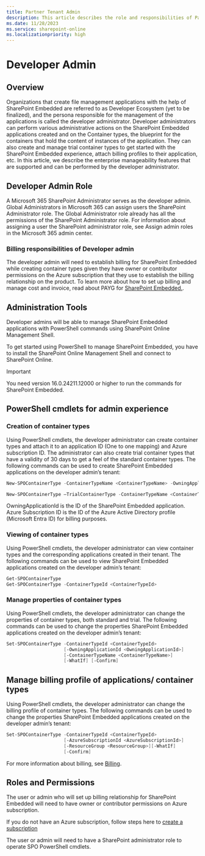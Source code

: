 ```yaml
---
title: Partner Tenant Admin
description: This article describes the role and responsibilities of Partner Tenant Admin in SharePoint Embedded
ms.date: 11/28/2023
ms.service: sharepoint-online
ms.localizationpriority: high
---
```

# Developer Admin

## Overview

Organizations that create file management applications with the help of SharePoint Embedded are referred to as Developer Ecosystem (yet to be finalized), and the persona responsible for the management of the applications is called the developer administrator. Developer administrators can perform various administrative actions on the SharePoint Embedded applications created and on the Container types, the blueprint for the containers that hold the content of instances of the application. They can also create and manage trial container types to get started with the SharePoint Embedded experience, attach billing profiles to their application, etc. In this article, we describe the enterprise manageability features that are supported and can be performed by the developer administrator.

## Developer Admin Role

A Microsoft 365 SharePoint Administrator serves as the developer admin. Global Administrators in Microsoft 365 can assign users the SharePoint Administrator role. The Global Administrator role already has all the permissions of the SharePoint Administrator role. For information about assigning a user the SharePoint administrator role, see Assign admin roles in the Microsoft 365 admin center.

### Billing responsibilities of Developer admin

The developer admin will need to establish billing for SharePoint Embedded while creating container types given they have owner or contributor permissions on the Azure subscription that they use to establish the billing relationship on the product. To learn more about how to set up billing and manage cost and invoice, read about PAYG for [SharePoint Embedded.](./billing.md).

## Administration Tools

Developer admins will be able to manage SharePoint Embedded applications with PowerShell commands using SharePoint Online Management Shell.

To get started using PowerShell to manage SharePoint Embedded, you have to install the SharePoint Online Management Shell and connect to SharePoint Online.

> [!IMPORTANT]
> You need version 16.0.24211.12000 or higher to run the commands for SharePoint Embedded.

## PowerShell cmdlets for admin experience

### Creation of container types

Using PowerShell cmdlets, the developer administrator can create container types and attach it to an application ID (One to one mapping) and Azure subscription ID. The administrator can also create trial container types that have a validity of 30 days to get a feel of the standard container types. The following commands can be used to create SharePoint Embedded applications on the developer admin’s tenant:

```powershell
New-SPOContainerType -ContainerTypeName <ContainerTypeName> -OwningApplicationId <OwningApplicationId> -AzureSubscriptionId <AzureSubscriptionId> -ResourceGroup <ResourceGroup> -Region <Region>​
```

```powershell
New-SPOContainerType –TrialContainerType -ContainerTypeName <ContainerTypeName> -OwningApplicationId <OwningApplicationId>
```

OwningApplicationId is the ID of the SharePoint Embedded application. Azure Subscription ID is the ID of the Azure Active Directory profile (Microsoft Entra ID) for billing purposes.

### Viewing of container types

Using PowerShell cmdlets, the developer administrator can view container types and the corresponding applications created in their tenant. The following commands can be used to view SharePoint Embedded applications created on the developer admin’s tenant:

```powershell
Get-SPOContainerType​
Get-SPOContainerType -ContainerTypeId <ContainerTypeId>
```

### Manage properties of container types

Using PowerShell cmdlets, the developer administrator can change the properties of container types, both standard and trial. The following commands can be used to change the properties SharePoint Embedded applications created on the developer admin’s tenant:

```powershell
Set-SPOContainerType -ContainerTypeId <ContainerTypeId>
                     [-OwningApplicationId <OwningApplicationId>]
                     [-ContainerTypeName <ContainerTypeName>]
                     [-WhatIf] [-Confirm]
```

## Manage billing profile of applications/ container types

Using PowerShell cmdlets, the developer administrator can change the billing profile of container types. The following commands can be used to change the properties SharePoint Embedded applications created on the developer admin’s tenant:

```powershell
Set-SPOContainerType -ContainerTypeId <ContainerTypeId>
                     [-AzureSubscriptionId <AzureSubscriptionId>]
                     [-ResourceGroup <ResourceGroup>]​[-WhatIf]
                     [-Confirm]
```

For more information about billing, see [Billing](./billing.md).

## Roles and Permissions

The user or admin who will set up billing relationship for SharePoint Embedded will need to have owner or contributor permissions on Azure subscription.

If you do not have an Azure subscription, follow steps here to [create a subscription](/azure/cloud-adoption-framework/ready/azure-best-practices/initial-subscriptions)

The user or admin will need to have a SharePoint administrator role to operate SPO PowerShell cmdlets.
